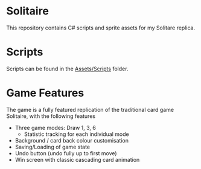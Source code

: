 # Solitaire

This repository contains C# scripts and sprite assets for my Solitare replica. 

# Scripts

Scripts can be found in the [Assets/Scripts](./Assets/Scripts) folder.

# Game Features

The game is a fully featured replication of the traditional card game Solitaire, with the following features
- Three game modes: Draw 1, 3, 6
  - Statistic tracking for each individual mode
- Background / card back colour customisation
- Saving/Loading of game state
- Undo button (undo fully up to first move) 
- Win screen with classic cascading card animation
